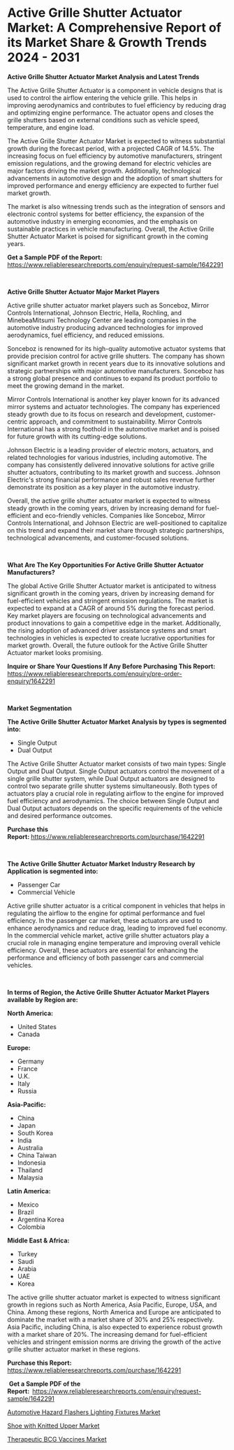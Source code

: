 <p><h1>Active Grille Shutter Actuator Market: A Comprehensive Report of its Market Share & Growth Trends 2024 - 2031</h1></p><p><strong>Active Grille Shutter Actuator Market Analysis and Latest Trends</strong></p>
<p><p>The Active Grille Shutter Actuator is a component in vehicle designs that is used to control the airflow entering the vehicle grille. This helps in improving aerodynamics and contributes to fuel efficiency by reducing drag and optimizing engine performance. The actuator opens and closes the grille shutters based on external conditions such as vehicle speed, temperature, and engine load.</p><p>The Active Grille Shutter Actuator Market is expected to witness substantial growth during the forecast period, with a projected CAGR of 14.5%. The increasing focus on fuel efficiency by automotive manufacturers, stringent emission regulations, and the growing demand for electric vehicles are major factors driving the market growth. Additionally, technological advancements in automotive design and the adoption of smart shutters for improved performance and energy efficiency are expected to further fuel market growth.</p><p>The market is also witnessing trends such as the integration of sensors and electronic control systems for better efficiency, the expansion of the automotive industry in emerging economies, and the emphasis on sustainable practices in vehicle manufacturing. Overall, the Active Grille Shutter Actuator Market is poised for significant growth in the coming years.</p></p>
<p><strong>Get a Sample PDF of the Report:&nbsp;</strong> <a href="https://www.reliableresearchreports.com/enquiry/request-sample/1642291">https://www.reliableresearchreports.com/enquiry/request-sample/1642291</a></p>
<p>&nbsp;</p>
<p><strong>Active Grille Shutter Actuator Major Market Players</strong></p>
<p><p>Active grille shutter actuator market players such as Sonceboz, Mirror Controls International, Johnson Electric, Hella, Rochling, and MinebeaMitsumi Technology Center are leading companies in the automotive industry producing advanced technologies for improved aerodynamics, fuel efficiency, and reduced emissions.</p><p>Sonceboz is renowned for its high-quality automotive actuator systems that provide precision control for active grille shutters. The company has shown significant market growth in recent years due to its innovative solutions and strategic partnerships with major automotive manufacturers. Sonceboz has a strong global presence and continues to expand its product portfolio to meet the growing demand in the market.</p><p>Mirror Controls International is another key player known for its advanced mirror systems and actuator technologies. The company has experienced steady growth due to its focus on research and development, customer-centric approach, and commitment to sustainability. Mirror Controls International has a strong foothold in the automotive market and is poised for future growth with its cutting-edge solutions.</p><p>Johnson Electric is a leading provider of electric motors, actuators, and related technologies for various industries, including automotive. The company has consistently delivered innovative solutions for active grille shutter actuators, contributing to its market growth and success. Johnson Electric's strong financial performance and robust sales revenue further demonstrate its position as a key player in the automotive industry.</p><p>Overall, the active grille shutter actuator market is expected to witness steady growth in the coming years, driven by increasing demand for fuel-efficient and eco-friendly vehicles. Companies like Sonceboz, Mirror Controls International, and Johnson Electric are well-positioned to capitalize on this trend and expand their market share through strategic partnerships, technological advancements, and customer-focused solutions.</p></p>
<p>&nbsp;</p>
<p><strong>What Are The Key Opportunities For Active Grille Shutter Actuator Manufacturers?</strong></p>
<p><p>The global Active Grille Shutter Actuator market is anticipated to witness significant growth in the coming years, driven by increasing demand for fuel-efficient vehicles and stringent emission regulations. The market is expected to expand at a CAGR of around 5% during the forecast period. Key market players are focusing on technological advancements and product innovations to gain a competitive edge in the market. Additionally, the rising adoption of advanced driver assistance systems and smart technologies in vehicles is expected to create lucrative opportunities for market growth. Overall, the future outlook for the Active Grille Shutter Actuator market looks promising.</p></p>
<p><strong>Inquire or Share Your Questions If Any Before Purchasing This Report:</strong> <a href="https://www.reliableresearchreports.com/enquiry/pre-order-enquiry/1642291">https://www.reliableresearchreports.com/enquiry/pre-order-enquiry/1642291</a></p>
<p>&nbsp;</p>
<p><strong>Market Segmentation</strong></p>
<p><strong>The Active Grille Shutter Actuator Market Analysis by types is segmented into:</strong></p>
<p><ul><li>Single Output</li><li>Dual Output</li></ul></p>
<p><p>The Active Grille Shutter Actuator market consists of two main types: Single Output and Dual Output. Single Output actuators control the movement of a single grille shutter system, while Dual Output actuators are designed to control two separate grille shutter systems simultaneously. Both types of actuators play a crucial role in regulating airflow to the engine for improved fuel efficiency and aerodynamics. The choice between Single Output and Dual Output actuators depends on the specific requirements of the vehicle and desired performance outcomes.</p></p>
<p><strong>Purchase this Report:&nbsp;</strong><a href="https://www.reliableresearchreports.com/purchase/1642291">https://www.reliableresearchreports.com/purchase/1642291</a></p>
<p>&nbsp;</p>
<p><strong>The Active Grille Shutter Actuator Market Industry Research by Application is segmented into:</strong></p>
<p><ul><li>Passenger Car</li><li>Commercial Vehicle</li></ul></p>
<p><p>Active grille shutter actuator is a critical component in vehicles that helps in regulating the airflow to the engine for optimal performance and fuel efficiency. In the passenger car market, these actuators are used to enhance aerodynamics and reduce drag, leading to improved fuel economy. In the commercial vehicle market, active grille shutter actuators play a crucial role in managing engine temperature and improving overall vehicle efficiency. Overall, these actuators are essential for enhancing the performance and efficiency of both passenger cars and commercial vehicles.</p></p>
<p>&nbsp;</p>
<p><strong>In terms of Region, the Active Grille Shutter Actuator Market Players available by Region are:</strong></p>
<p>
    <p> <strong> North America: </strong>
        <ul>
            <li>United States</li>
            <li>Canada</li>
        </ul>
        </p> 
    <p> <strong> Europe: </strong>
        <ul>
            <li>Germany</li>
            <li>France</li>
            <li>U.K.</li>
            <li>Italy</li>
            <li>Russia</li>
        </ul>
        </p> 
    <p> <strong> Asia-Pacific: </strong>
        <ul>
            <li>China</li>
            <li>Japan</li>
            <li>South Korea</li>
            <li>India</li>
            <li>Australia</li>
            <li>China Taiwan</li>
            <li>Indonesia</li>
            <li>Thailand</li>
            <li>Malaysia</li>
        </ul>
        </p> 
    <p> <strong> Latin America: </strong>
        <ul>
            <li>Mexico</li>
            <li>Brazil</li>
            <li>Argentina Korea</li>
            <li>Colombia</li>
        </ul>
        </p> 
    <p> <strong> Middle East & Africa: </strong>
        <ul>
            <li>Turkey</li>
            <li>Saudi</li>
            <li>Arabia</li>
            <li>UAE</li>
            <li>Korea</li>
        </ul>
    </p>
    </p>
<p><p>The active grille shutter actuator market is expected to witness significant growth in regions such as North America, Asia Pacific, Europe, USA, and China. Among these regions, North America and Europe are anticipated to dominate the market with a market share of 30% and 25% respectively. Asia Pacific, including China, is also expected to experience robust growth with a market share of 20%. The increasing demand for fuel-efficient vehicles and stringent emission norms are driving the growth of the active grille shutter actuator market in these regions.</p></p>
<p><strong>Purchase this Report: </strong><a href="https://www.reliableresearchreports.com/purchase/1642291">https://www.reliableresearchreports.com/purchase/1642291</a></p>
<p>&nbsp;<strong>Get a Sample PDF of the Report:&nbsp;&nbsp;</strong><a href="https://www.reliableresearchreports.com/enquiry/request-sample/1642291">https://www.reliableresearchreports.com/enquiry/request-sample/1642291</a></p>
<p><strong></strong></p>
<p><p><a href="https://view.publitas.com/reportprime-1/automotive-hazard-flashers-lighting-fixtures-market-growth-market-trends-covid-19-impact-and-forecasts-for-period-from-2023-2030/">Automotive Hazard Flashers Lighting Fixtures Market</a></p><p><a href="https://view.publitas.com/reportprime-1/shoe-with-knitted-upper-market-share-market-new-trends-analysis-report-by-type-by-application-by-end-use-by-region-and-segment-forecasts-2023-2030/">Shoe with Knitted Upper Market</a></p><p><a href="https://view.publitas.com/reportprime-1/therapeutic-bcg-vaccines-market-a-comprehensive-report-of-its-market-share-growth-trends-2023-2030/">Therapeutic BCG Vaccines Market</a></p></p>